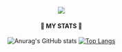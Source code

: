 <p align="center">
  <img src="https://capsule-render.vercel.app/api?type=wave&color=3DDC84&height=300&section=header&text=Frontend-Developer&fontSize=50" />
</p>

<div align=center><h4>🌟 MY STATS 🌟</h4></div>

<div align=center>

![Anurag's GitHub stats](https://github-readme-stats.vercel.app/api?username=LSeolAh&show_icons=true&theme=dark) [![Top Langs](https://github-readme-stats.vercel.app/api/top-langs/?username=LSeolAh&layout=compact)](https://github.com/LSeolAh/github-readme-stats)

</div>
